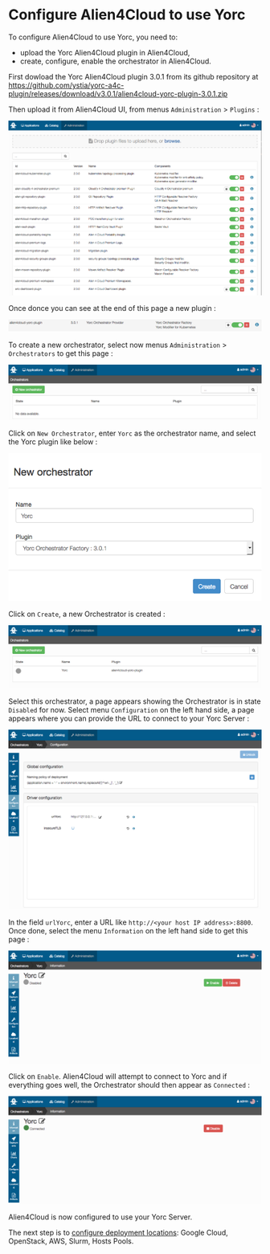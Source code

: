 # Configure Alien4Cloud to use Yorc

To configure Alien4Cloud to use Yorc, you need to:
  * upload the Yorc Alien4Cloud plugin in Alien4Cloud,
  * create, configure, enable the orchestrator in Alien4Cloud.

First dowload the Yorc Alien4Cloud plugin 3.0.1 from its github repository at https://github.com/ystia/yorc-a4c-plugin/releases/download/v3.0.1/alien4cloud-yorc-plugin-3.0.1.zip

Then upload it from Alien4Cloud UI, from menus `Administration` > `Plugins` :

<img src="../images/a4cUploadPlugin.png">

Once donce you can see at the end of this page a new plugin :

<img src="../images/a4cPluginUploaded.png">

To create a new orchestrator, select now menus `Administration` > `Orchestrators` to get this page :

<img src="../images/a4cNewOrchestrator.png">

Click on `New Orchestrator`, enter `Yorc` as the orchestrator name, and select the Yorc plugin like below :

<img src="../images/a4cCreateOrchestrator.png">

Click on `Create`, a new Orchestrator is created :

<img src="../images/a4cOrchestratorCreated.png">

Select this orchestrator, a page appears showing the Orchestrator is in state `Disabled` for now.
Select menu `Configuration` on the left hand side, a page appears where you can 
provide the URL to connect to your Yorc Server :

<img src="../images/a4cYorcConfigure.png">

In the field `urlYorc`, enter a URL like `http://<your host IP address>:8800`.
Once done, select the menu `Information` on the left hand side to get this page :

<img src="../images/a4cYorcInfo.png">

Click on `Enable`. Alien4Cloud will attempt to connect to Yorc and if everything
goes well, the Orchestrator should then appear as `Connected` :

<img src="../images/a4cYorcConnected.png">

Alien4Cloud is now configured to use your Yorc Server.

The next step is to [configure deployment locations](configure_a4c_yorc_locations.md):
Google Cloud, OpenStack, AWS, Slurm, Hosts Pools.

